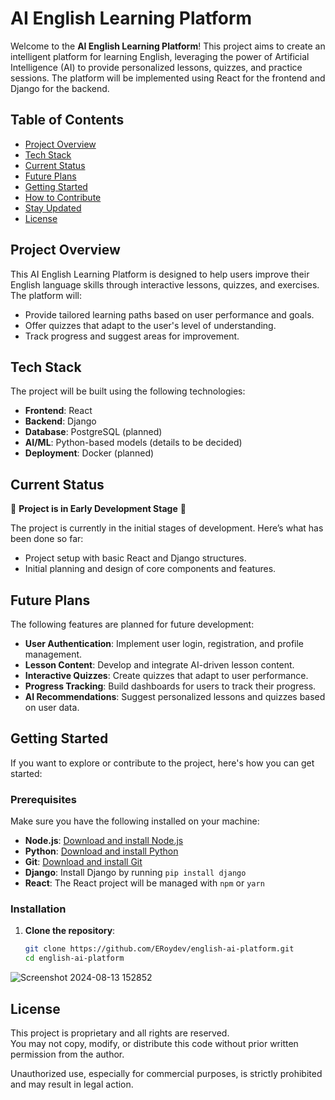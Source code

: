 # AI English Learning Platform

Welcome to the **AI English Learning Platform**! This project aims to create an intelligent platform for learning English, leveraging the power of Artificial Intelligence (AI) to provide personalized lessons, quizzes, and practice sessions. The platform will be implemented using React for the frontend and Django for the backend.

## Table of Contents
- [Project Overview](#project-overview)
- [Tech Stack](#tech-stack)
- [Current Status](#current-status)
- [Future Plans](#future-plans)
- [Getting Started](#getting-started)
- [How to Contribute](#how-to-contribute)
- [Stay Updated](#stay-updated)
- [License](#license)  


## Project Overview

This AI English Learning Platform is designed to help users improve their English language skills through interactive lessons, quizzes, and exercises. The platform will:
- Provide tailored learning paths based on user performance and goals.
- Offer quizzes that adapt to the user's level of understanding.
- Track progress and suggest areas for improvement.

## Tech Stack

The project will be built using the following technologies:

- **Frontend**: React
- **Backend**: Django
- **Database**: PostgreSQL (planned)
- **AI/ML**: Python-based models (details to be decided)
- **Deployment**: Docker (planned)

## Current Status

🚧 **Project is in Early Development Stage** 🚧

The project is currently in the initial stages of development. Here’s what has been done so far:
- Project setup with basic React and Django structures.
- Initial planning and design of core components and features.

## Future Plans

The following features are planned for future development:

- **User Authentication**: Implement user login, registration, and profile management.
- **Lesson Content**: Develop and integrate AI-driven lesson content.
- **Interactive Quizzes**: Create quizzes that adapt to user performance.
- **Progress Tracking**: Build dashboards for users to track their progress.
- **AI Recommendations**: Suggest personalized lessons and quizzes based on user data.

## Getting Started

If you want to explore or contribute to the project, here's how you can get started:

### Prerequisites

Make sure you have the following installed on your machine:

- **Node.js**: [Download and install Node.js](https://nodejs.org/)
- **Python**: [Download and install Python](https://www.python.org/)
- **Git**: [Download and install Git](https://git-scm.com/)
- **Django**: Install Django by running `pip install django`
- **React**: The React project will be managed with `npm` or `yarn`

### Installation

1. **Clone the repository**:
   ```bash
   git clone https://github.com/ERoydev/english-ai-platform.git
   cd english-ai-platform

![Screenshot 2024-08-13 152852](https://github.com/user-attachments/assets/3ae778ed-2aea-4b23-b2ba-b5399e399960)

## License

This project is proprietary and all rights are reserved.  
You may not copy, modify, or distribute this code without prior written permission from the author.

Unauthorized use, especially for commercial purposes, is strictly prohibited and may result in legal action.

   
